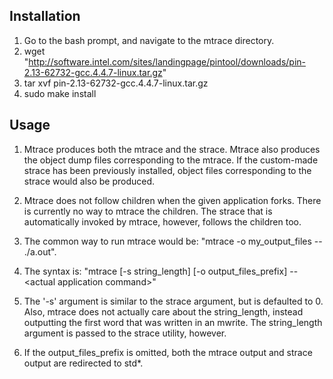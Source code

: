 Installation
------------

1. Go to the bash prompt, and navigate to the mtrace directory.
2. wget "http://software.intel.com/sites/landingpage/pintool/downloads/pin-2.13-62732-gcc.4.4.7-linux.tar.gz"
3. tar xvf pin-2.13-62732-gcc.4.4.7-linux.tar.gz
4. sudo make install

Usage
-----
1. Mtrace produces both the mtrace and the strace. Mtrace also produces the object dump files corresponding to the mtrace. If the custom-made strace has been previously installed, object files corresponding to the strace would also be produced.

2. Mtrace does not follow children when the given application forks. There is currently no way to mtrace the children. The strace that is automatically invoked by mtrace, however, follows the children too.

3. The common way to run mtrace would be: "mtrace -o my_output_files -- ./a.out".

4. The syntax is: "mtrace [-s string_length] [-o output_files_prefix] -- &lt;actual application command&gt;"

5. The '-s' argument is similar to the strace argument, but is defaulted to 0. Also, mtrace does not actually care about the string_length, instead outputting the first word that was written in an mwrite. The string_length argument is passed to the strace utility, however.

6. If the output_files_prefix is omitted, both the mtrace output and strace output are redirected to std*.
